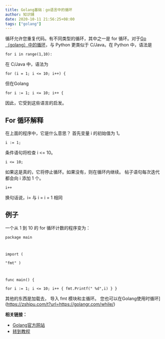 ```yaml
---
title: Golang基础：go语言中的循环
author: 知识铺
date: 2020-10-11 21:56:25+08:00
tags: ["golang"]
---
```


循环允许您重复代码。有不同类型的循环，其中之一是 for 循环。对于[Go（golang）中的循环](https://zshipu.com/t?url=https://golang.org/)，与 Python 更类似于 C/Java。在 Python 中，语法是

 <code>for i in range(1,10):</code> 

在 C/Java 中，语法为

 <code>for (i = 1; i <= 10; i++) {</code> 

但在Golang

 <code>for i := 1; i <= 10; i++ {</code> 

因此，它受到这些语言的启发。

## [](#for-loop-explained)<font _mstmutation="1" _msthash="290550" _msttexthash="19263959">For 循环解释</font>

在上面的程序中，它是什么意思？
首先变量 i 的初始值为 1。

 <code>i := 1;</code> 

条件语句将检查 i <= 10。

 <code>i <= 10;</code> 

如果这是真的，它将停止循环。如果没有，则在循环内继续。
帖子语句每次迭代都会向 i 添加 1 个。

 <code>i++</code> 

换句话说，i= 与 i = i = 1 相同

## [](#example)<font _mstmutation="1" _msthash="305305" _msttexthash="4284137">例子</font>

<font _mstmutation="1" _msthash="292110" _msttexthash="106546388">一个从 1 到 10 的 for 循环计数的程序变为：</font>

 <code>package main

import (  
    "fmt"
)

func main() {  
    for i := 1; i <= 10; i++ {
        fmt.Printf(" %d",i)
    }
}</code> 

其他的东西是加载去， 导入 fmt 模块和主循环。
您也可以在Golang使用时循环](https://zshipu.com/t?url=https://golangr.com/while/)

**相关链接：**

*   [Golang官方网站](https://zshipu.com/t?url=https://golang.org/)
*   [转到教程](https://zshipu.com/t?url=https://golangr.com/)

